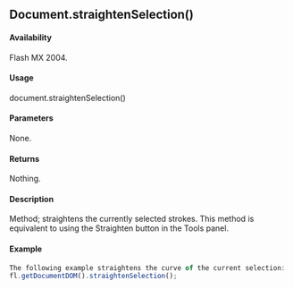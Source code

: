 ## Document.straightenSelection()

#### Availability

Flash MX 2004.

#### Usage

document.straightenSelection()

#### Parameters

None.

#### Returns

Nothing.

#### Description

Method; straightens the currently selected strokes. This method is equivalent to using the Straighten button in the Tools panel.

#### Example

```javascript
The following example straightens the curve of the current selection:
fl.getDocumentDOM().straightenSelection();

```
